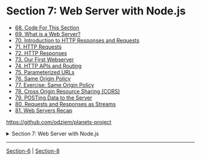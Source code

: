 # Section 7: Web Server with Node.js

  -   [68. Code For This Section](68_Code-For-This-Section.md)
  -   [69. What is a Web Server?](69_What-is-a-Web-Server%3F.md)
  -   [70. Introduction to HTTP Responses and Requests](70_Introduction-to-HTTP-Responses-and-Requests.md)
  -   [71. HTTP Requests](71_HTTP-Requests.md)
  -   [72. HTTP Responses](72_HTTP-Responses.md)
  -   [73. Our First Webserver](73_Our-First-Webserver.md)
  -   [74. HTTP APIs and Routing](74_HTTP-APIs-and-Routing.md)
  -   [75. Parameterized URLs](75_Parameterized-URLs.md)
  -   [76. Same Origin Policy](76_Same-Origin-Policy.md)
  -   [77. Exercise: Same Origin Policy](77_Exercise_Same-Origin-Policy.md)
  -   [78. Cross Origin Resource Sharing (CORS)](78_Cross-Origin-Resource-Sharing-(CORS).md)
  -   [79. POSTing Data to the Server](79_POSTing-Data-to-the-Server.md)
  -   [80. Requests and Responses as Streams](80_Requests-and-Responses-as-Streams.md)
  -   [81. Web Servers Recap](81_Web-Servers-Recap.md)

https://github.com/odziem/planets-project

<details>
  <summary> Section 7: Web Server with Node.js </summary>

  - [Codebase: http-server](../src/7_http-server/)

</details>

---

[Section-6](./Section-6_Node.js-File-IO-Planets-Project.md) | [Section-8](./Section-8_First-Express.js-API.md)

